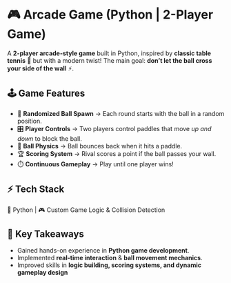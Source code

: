 # 🎮 Arcade Game (Python | 2-Player Game)

A **2-player arcade-style game** built in Python, inspired by **classic table tennis** 🏓 but with a modern twist!
The main goal: **don’t let the ball cross your side of the wall** ⚡.

## 🕹️ Game Features

* 🎲 **Randomized Ball Spawn** → Each round starts with the ball in a random position.
* 🎛️ **Player Controls** → Two players control paddles that move *up and down* to block the ball.
* 🔄 **Ball Physics** → Ball bounces back when it hits a paddle.
* 🏆 **Scoring System** → Rival scores a point if the ball passes your wall.
* ⏱️ **Continuous Gameplay** → Play until one player wins!

## ⚡ Tech Stack

🐍 Python | 🎮 Custom Game Logic & Collision Detection

## 🎯 Key Takeaways

* Gained hands-on experience in **Python game development**.
* Implemented **real-time interaction** & **ball movement mechanics**.
* Improved skills in **logic building, scoring systems, and dynamic gameplay design**
